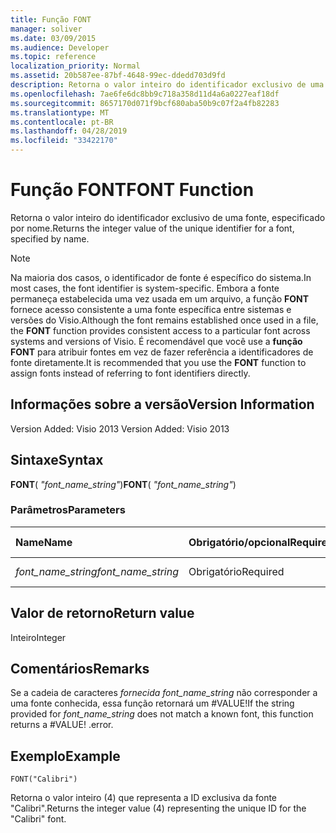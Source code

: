 ```yaml
---
title: Função FONT
manager: soliver
ms.date: 03/09/2015
ms.audience: Developer
ms.topic: reference
localization_priority: Normal
ms.assetid: 20b587ee-87bf-4648-99ec-ddedd703d9fd
description: Retorna o valor inteiro do identificador exclusivo de uma fonte, especificado por nome.
ms.openlocfilehash: 7ae6fe6dc8bb9c718a358d11d4a6a0227eaf18df
ms.sourcegitcommit: 8657170d071f9bcf680aba50b9c07f2a4fb82283
ms.translationtype: MT
ms.contentlocale: pt-BR
ms.lasthandoff: 04/28/2019
ms.locfileid: "33422170"
---
```

# <a name="font-function"></a><span data-ttu-id="30a93-103">Função FONT</span><span class="sxs-lookup"><span data-stu-id="30a93-103">FONT Function</span></span>

<span data-ttu-id="30a93-104">Retorna o valor inteiro do identificador exclusivo de uma fonte, especificado por nome.</span><span class="sxs-lookup"><span data-stu-id="30a93-104">Returns the integer value of the unique identifier for a font, specified by name.</span></span>
  
> [!NOTE]
> <span data-ttu-id="30a93-105">Na maioria dos casos, o identificador de fonte é específico do sistema.</span><span class="sxs-lookup"><span data-stu-id="30a93-105">In most cases, the font identifier is system-specific.</span></span> <span data-ttu-id="30a93-106">Embora a fonte permaneça estabelecida uma vez usada em um arquivo, a função **FONT** fornece acesso consistente a uma fonte específica entre sistemas e versões do Visio.</span><span class="sxs-lookup"><span data-stu-id="30a93-106">Although the font remains established once used in a file, the **FONT** function provides consistent access to a particular font across systems and versions of Visio.</span></span> <span data-ttu-id="30a93-107">É recomendável que você use a **função FONT** para atribuir fontes em vez de fazer referência a identificadores de fonte diretamente.</span><span class="sxs-lookup"><span data-stu-id="30a93-107">It is recommended that you use the **FONT** function to assign fonts instead of referring to font identifiers directly.</span></span> 
  
## <a name="version-information"></a><span data-ttu-id="30a93-108">Informações sobre a versão</span><span class="sxs-lookup"><span data-stu-id="30a93-108">Version Information</span></span>

<span data-ttu-id="30a93-109">Version Added: Visio 2013
</span><span class="sxs-lookup"><span data-stu-id="30a93-109">Version Added: Visio 2013</span></span> 
  
## <a name="syntax"></a><span data-ttu-id="30a93-110">Sintaxe</span><span class="sxs-lookup"><span data-stu-id="30a93-110">Syntax</span></span>

 <span data-ttu-id="30a93-111">**FONT**( _"font_name_string"_)</span><span class="sxs-lookup"><span data-stu-id="30a93-111">**FONT**( _"font_name_string"_)</span></span>
  
### <a name="parameters"></a><span data-ttu-id="30a93-112">Parâmetros</span><span class="sxs-lookup"><span data-stu-id="30a93-112">Parameters</span></span>

|<span data-ttu-id="30a93-113">**Name**</span><span class="sxs-lookup"><span data-stu-id="30a93-113">**Name**</span></span>|<span data-ttu-id="30a93-114">**Obrigatório/opcional**</span><span class="sxs-lookup"><span data-stu-id="30a93-114">**Required/Optional**</span></span>|<span data-ttu-id="30a93-115">**Tipo de dados**</span><span class="sxs-lookup"><span data-stu-id="30a93-115">**Data Type**</span></span>|<span data-ttu-id="30a93-116">**Descrição**</span><span class="sxs-lookup"><span data-stu-id="30a93-116">**Description**</span></span>|
|:-----|:-----|:-----|:-----|
| <span data-ttu-id="30a93-117">_font_name_string_</span><span class="sxs-lookup"><span data-stu-id="30a93-117">_font_name_string_</span></span> <br/> |<span data-ttu-id="30a93-118">Obrigatório</span><span class="sxs-lookup"><span data-stu-id="30a93-118">Required</span></span>  <br/> |<span data-ttu-id="30a93-119">**cadeia de caracteres**</span><span class="sxs-lookup"><span data-stu-id="30a93-119">**string**</span></span> <br/> |<span data-ttu-id="30a93-120">O nome da fonte.</span><span class="sxs-lookup"><span data-stu-id="30a93-120">The name of the font.</span></span>  <br/> |
   
## <a name="return-value"></a><span data-ttu-id="30a93-121">Valor de retorno</span><span class="sxs-lookup"><span data-stu-id="30a93-121">Return value</span></span>

<span data-ttu-id="30a93-122">Inteiro</span><span class="sxs-lookup"><span data-stu-id="30a93-122">Integer</span></span>
  
## <a name="remarks"></a><span data-ttu-id="30a93-123">Comentários</span><span class="sxs-lookup"><span data-stu-id="30a93-123">Remarks</span></span>

<span data-ttu-id="30a93-124">Se a cadeia de caracteres  *fornecida font_name_string*  não corresponder a uma fonte conhecida, essa função retornará um #VALUE!</span><span class="sxs-lookup"><span data-stu-id="30a93-124">If the string provided for  *font_name_string*  does not match a known font, this function returns a #VALUE!</span></span> <span data-ttu-id="30a93-125">.</span><span class="sxs-lookup"><span data-stu-id="30a93-125">error.</span></span> 
  
## <a name="example"></a><span data-ttu-id="30a93-126">Exemplo</span><span class="sxs-lookup"><span data-stu-id="30a93-126">Example</span></span>

 `FONT("Calibri")`
  
<span data-ttu-id="30a93-127">Retorna o valor inteiro (4) que representa a ID exclusiva da fonte "Calibri".</span><span class="sxs-lookup"><span data-stu-id="30a93-127">Returns the integer value (4) representing the unique ID for the "Calibri" font.</span></span>
  

